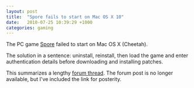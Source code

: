 ```yaml
---
layout: post
title:  "Spore fails to start on Mac OS X 10"
date:   2010-07-25 10:39:29 +1000
categories: gaming
---
```


The PC game [Spore](http://www.spore.com/pc) failed to start on Mac OS X (Cheetah). 

The solution in a sentence: uninstall, reinstall, then load the game and enter authentication details before downloading and installing patches.

This summarizes a lengthy [forum thread](http://forums.electronicarts.co.uk/spore-technical-support/810040-spore-fails-start-mac-os-x-10-6-a.html). The forum post is no longer available, but I've included the link for posterity.